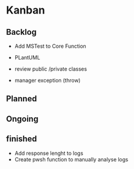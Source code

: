 # Kanban



## Backlog


* Add MSTest to Core Function

* PLantUML

* review public /private classes

* manager exception (throw)

## Planned





## Ongoing




## finished


* Add response lenght to logs
* Create pwsh function to manually analyse logs
